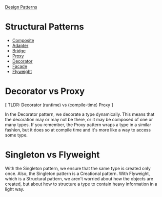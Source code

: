 [Design Patterns](../README.md)

# Structural Patterns
- [Composite](./composite/)
- [Adapter](./adapter/)
- [Bridge](./bridge/)
- [Proxy](./proxy/)
- [Decorator](./decorator/)
- [Facade](./facade/)
- [Flyweight](./flyweight/)


# Decorator vs Proxy
[ TLDR: Decorator (runtime) vs (compile-time) Proxy ]

In the Decorator pattern, we decorate a type dynamically. This means that the decoration may or may not be there, or it may be composed of one or many types. If you remember, the Proxy pattern wraps a type in a similar fashion, but it does so at compile time and it's more like a way to access some type.

# Singleton vs Flyweight
With the Singleton pattern, we ensure that the same type is created only once. Also, the Singleton pattern is a Creational pattern. With Flyweight, which is a Structural pattern, we aren't worried about how the objects are created, but about how to structure a type to contain heavy information in a light way.